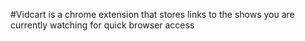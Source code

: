 #Vidcart is a chrome extension that stores links to the shows you are currently watching for quick browser access